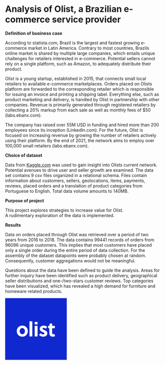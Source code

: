 # Analysis of Olist, a Brazilian e-commerce service provider

**Definition of business case**

According to statista.com, Brazil is the largest and fastest growing e-commerce market in Latin America. Contrary to most countries, Brazils online market is shared by multiple large companies, which entails unique challenges for retailers interested in e-commerce. Potential sellers cannot rely on a single platform, such as Amazon, to adequately distribute their product.  

Olist is a young startup, established in 2015, that connects small local retailers to available e-commerce marketplaces. Orders placed on Olists platform are forwarded to the corresponding retailer which is responsible for issuing an invoice and printing a shipping label. Everything else, such as product marketing and delivery, is handled by Olist in partnership with other companies. Revenue is primarily generated through registered retailers by collecting a 20% markup from each sale as well as monthly fees of $50 (labs.ebanx.com).  

The company has raised over 55M USD in funding and hired more than 200 employees since its inception (LinkedIn.com). For the future, Olist is focused on increasing revenue by growing the number of retailers actively using their platform. By the end of 2021, the network aims to employ over 100,000 small retailers (labs.ebanx.com).

**Choice of dataset**

Data from [Kaggle.com](https://www.kaggle.com/olistbr/brazilian-ecommerce) was used to gain insight into Olists current network. Potential avenues to drive user and seller growth are examined. The data set contains 9 csv files organized in a relational schema. Files contain information about customers, sellers, geolocations, items, payments, reviews, placed orders and a translation of product categories from Portuguese to English. Total data volume amounts to 140MB.

**Purpose of project**

This project explores strategies to increase value for Olist.  
A rudimentary exploration of the data is implemented.

**Results**

Data on orders placed through Olist was retrieved over a period of two years from 2016 to 2018. The data contains 99441 records of orders from 96096 unique customers. This implies that most customers have placed only a single order during the entire period of data collection. For the assembly of the dataset datapoints were probably chosen at random. Consequently, customer aggregations would not be meaningful. 

Questions about the data have been defined to guide the analysis. Areas for further inquiry have been identified such as product delivery, geographical seller distributions and one-/two-stars customer reviews. Top categories have been visualized, which has revealed a high demand for furniture and homeware related products.

<div style="margin-left: auto; margin-right: auto;">
  <img src="logo.jfif" width="200" height="200">
</div>



